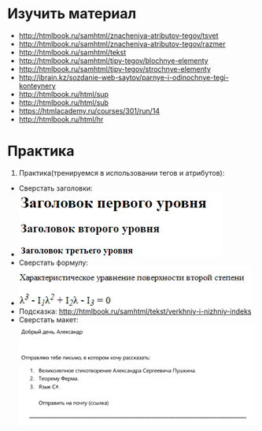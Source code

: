 ﻿# Изучить материал

* http://htmlbook.ru/samhtml/znacheniya-atributov-tegov/tsvet
* http://htmlbook.ru/samhtml/znacheniya-atributov-tegov/razmer
* http://htmlbook.ru/samhtml/tekst
* http://htmlbook.ru/samhtml/tipy-tegov/blochnye-elementy
* http://htmlbook.ru/samhtml/tipy-tegov/strochnye-elementy
* http://ibrain.kz/sozdanie-web-saytov/parnye-i-odinochnye-tegi-konteynery
* http://htmlbook.ru/html/sup
* http://htmlbook.ru/html/sub
* https://htmlacademy.ru/courses/301/run/14
* http://htmlbook.ru/html/hr

# Практика

1. Практика(тренируемся в использовании тегов и атрибутов):
 * Сверстать заголовки: 
 * ![Alt Text](1.png)
 * Сверстать формулу:   
 * ![Alt Text](2.png)
 * Подсказка: http://htmlbook.ru/samhtml/tekst/verkhniy-i-nizhniy-indeks
 * Сверстать макет: ![Alt Text](3.png)



